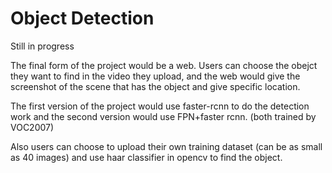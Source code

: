 # Object Detection

Still in progress

The final form of the project would be a web. Users can choose the obejct they want to find in the video they upload, and the web would give the screenshot of the scene that has the object and give specific location.

The first version of the project would use faster-rcnn to do the detection work and the second version would use FPN+faster rcnn. (both trained by VOC2007)

Also users can choose to upload their own training dataset (can be as small as 40 images) and use haar classifier in opencv to find the object.

